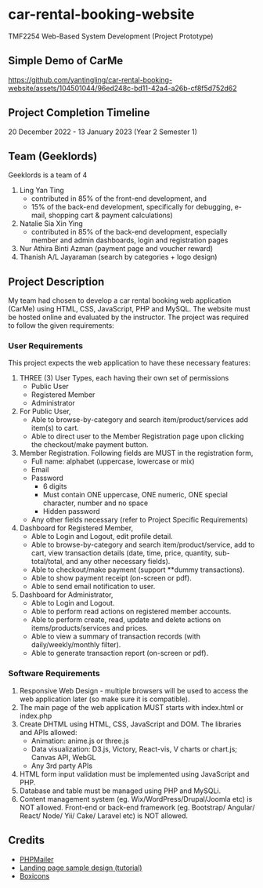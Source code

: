 # car-rental-booking-website
TMF2254 Web-Based System Development (Project Prototype)

## Simple Demo of CarMe


https://github.com/yantingling/car-rental-booking-website/assets/104501044/96ed248c-bd11-42a4-a26b-cf8f5d752d62


## Project Completion Timeline
20 December 2022 - 13 January 2023 (Year 2 Semester 1)

## Team (Geeklords)
Geeklords is a team of 4
1. Ling Yan Ting
    - contributed in 85% of the front-end development, and
    - 15% of the back-end development, specifically for debugging, e-mail, shopping cart & payment calculations)
2. Natalie Sia Xin Ying
    - contributed in 85% of the back-end development, especially member and admin dashboards, login and registration pages
4. Nur Athira Binti Azman (payment page and voucher reward)
5. Thanish A/L Jayaraman (search by categories + logo design)

## Project Description
My team had chosen to develop a car rental booking web application (CarMe) using HTML, CSS, JavaScript, PHP and MySQL. The website must be hosted online and evaluated by the instructor. The project was required to follow the given requirements:

### User Requirements
This project expects the web application to have these necessary features:
1.	THREE (3) User Types, each having their own set of permissions
    - Public User
    - Registered Member
    - Administrator 
2. For Public User, 
    - Able to browse-by-category and search item/product/services add item(s) to cart.
    - Able to direct user to the Member Registration page upon clicking the checkout/make payment button.
3. Member Registration. Following fields are MUST in the registration form,
    - Full name: alphabet (uppercase, lowercase or mix)
    - Email
    - Password
      * 6 digits
      * Must contain ONE uppercase, ONE numeric, ONE special character, number and no space
      * Hidden password
    - Any other fields necessary (refer to Project Specific Requirements)
4. Dashboard for Registered Member, 
    - Able to Login and Logout, edit profile detail.
    - Able to browse-by-category and search item/product/service, add to cart, view transaction details (date, time, price, quantity, sub-total/total, and any other necessary fields).
    - Able to checkout/make payment (support **dummy transactions).
    - Able to show payment receipt (on-screen or pdf).
    - Able to send email notification to user.
5. Dashboard for Administrator,
    - Able to Login and Logout.
    - Able to perform read actions on registered member accounts.
    - Able to perform create, read, update and delete actions on items/products/services and prices.
    - Able to view a summary of transaction records (with daily/weekly/monthly filter).
    - Able to generate transaction report (on-screen or pdf).

### Software Requirements
1.	Responsive Web Design - multiple browsers will be used to access the web application later (so make sure it is compatible).
2.	The main page of the web application MUST starts with index.html or index.php
3.	Create DHTML using HTML, CSS, JavaScript and DOM. The libraries and APIs allowed:
    - Animation: anime.js or three.js
    - Data visualization: D3.js, Victory, React-vis, V charts or chart.js; Canvas API, WebGL
    - Any 3rd party APIs
4. HTML form input validation must be implemented using JavaScript and PHP.
5. Database and table must be managed using PHP and MySQLi.
6. Content management system (eg. Wix/WordPress/Drupal/Joomla etc) is NOT allowed. Front-end or back-end framework (eg. Bootstrap/ Angular/ React/ Node/ Yii/ Cake/ Laravel etc) is NOT allowed.

## Credits
- [PHPMailer](https://github.com/PHPMailer/PHPMailer)
- [Landing page sample design (tutorial)](https://youtu.be/dbTe7pmqLv4)
- [Boxicons](https://boxicons.com/)
